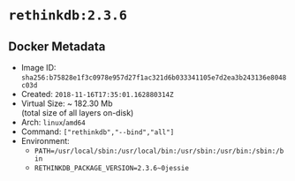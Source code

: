 # `rethinkdb:2.3.6`

## Docker Metadata

- Image ID: `sha256:b75828e1f3c0978e957d27f1ac321d6b033341105e7d2ea3b243136e8048c03d`
- Created: `2018-11-16T17:35:01.162880314Z`
- Virtual Size: ~ 182.30 Mb  
  (total size of all layers on-disk)
- Arch: `linux`/`amd64`
- Command: `["rethinkdb","--bind","all"]`
- Environment:
  - `PATH=/usr/local/sbin:/usr/local/bin:/usr/sbin:/usr/bin:/sbin:/bin`
  - `RETHINKDB_PACKAGE_VERSION=2.3.6~0jessie`

